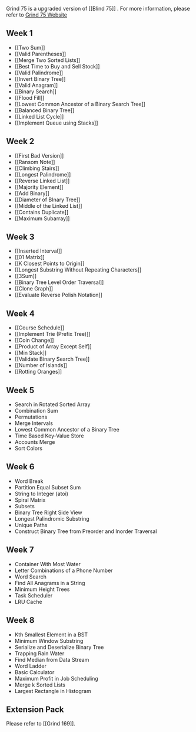 Grind 75 is a upgraded version of [[Blind 75]] . For more information, please refer to [Grind 75 Website](<https://www.techinterviewhandbook.org/grind75/>)

## Week 1
- [[Two Sum]]
- [[Valid Parentheses]]
- [[Merge Two Sorted Lists]]
- [[Best Time to Buy and Sell Stock]]
- [[Valid Palindrome]]
- [[Invert Binary Tree]]
- [[Valid Anagram]]
- [[Binary Search]]
- [[Flood Fill]]
- [[Lowest Common Ancestor of a Binary Search Tree]]
- [[Balanced Binary Tree]]
- [[Linked List Cycle]]
- [[Implement Queue using Stacks]]

## Week 2
- [[First Bad Version]]
- [[Ransom Note]]
- [[Climbing Stairs]]
- [[Longest Palindrome]]
- [[Reverse Linked List]]
- [[Majority Element]]
- [[Add Binary]]
- [[Diameter of BInary Tree]]
- [[Middle of the Linked List]]
- [[Contains Duplicate]]
- [[Maximum Subarray]]

## Week 3
- [[Inserted Interval]]
- [[01 Matrix]]
- [[K Closest Points to Origin]]
- [[Longest Substring Without Repeating Characters]]
- [[3Sum]]
- [[Binary Tree Level Order Traversal]]
- [[Clone Graph]]
- [[Evaluate Reverse Polish Notation]]

## Week 4
- [[Course Schedule]]
- [[Implement Trie (Prefix Tree)]]
- [[Coin Change]]
- [[Product of Array Except Self]]
- [[Min Stack]]
- [[Validate Binary Search Tree]]
- [[Number of Islands]]
- [[Rotting Oranges]]

## Week 5
- Search in Rotated Sorted Array
- Combination Sum
- Permutations
- Merge Intervals
- Lowest Common Ancestor of a Binary Tree
- Time Based Key-Value Store
- Accounts Merge
- Sort Colors

## Week 6
- Word Break
- Partition Equal Subset Sum
- String to Integer (atoi)
- Spiral Matrix
- Subsets
- Binary Tree Right Side View
- Longest Palindromic Substring
- Unique Paths
- Construct Binary Tree from Preorder and Inorder Traversal

## Week 7
- Container With Most Water
- Letter Combinations of a Phone Number
- Word Search
- Find All Anagrams in a String
- Minimum Height Trees
- Task Scheduler
- LRU Cache

## Week 8
- Kth Smallest Element in a BST
- Minimum Window Substring
- Serialize and Deserialize Binary Tree
- Trapping Rain Water
- Find Median from Data Stream
- Word Ladder
- Basic Calculator
- Maximum Profit in Job Scheduling
- Merge k Sorted Lists
- Largest Rectangle in Histogram

## Extension Pack
Please refer to [[Grind 169]].